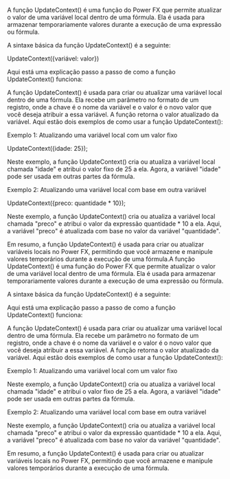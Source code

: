A função UpdateContext() é uma função do Power FX que permite atualizar o valor de uma variável local dentro de uma fórmula. Ela é usada para armazenar temporariamente valores durante a execução de uma expressão ou fórmula.

A sintaxe básica da função UpdateContext() é a seguinte:

UpdateContext({variável: valor})

Aqui está uma explicação passo a passo de como a função UpdateContext() funciona:

A função UpdateContext() é usada para criar ou atualizar uma variável local dentro de uma fórmula.
Ela recebe um parâmetro no formato de um registro, onde a chave é o nome da variável e o valor é o novo valor que você deseja atribuir a essa variável.
A função retorna o valor atualizado da variável.
Aqui estão dois exemplos de como usar a função UpdateContext():

Exemplo 1: Atualizando uma variável local com um valor fixo

UpdateContext({idade: 25});

Neste exemplo, a função UpdateContext() cria ou atualiza a variável local chamada "idade" e atribui o valor fixo de 25 a ela. Agora, a variável "idade" pode ser usada em outras partes da fórmula.

Exemplo 2: Atualizando uma variável local com base em outra variável

UpdateContext({preco: quantidade * 10});

Neste exemplo, a função UpdateContext() cria ou atualiza a variável local chamada "preco" e atribui o valor da expressão quantidade * 10 a ela. Aqui, a variável "preco" é atualizada com base no valor da variável "quantidade".

Em resumo, a função UpdateContext() é usada para criar ou atualizar variáveis locais no Power FX, permitindo que você armazene e manipule valores temporários durante a execução de uma fórmula.A função UpdateContext() é uma função do Power FX que permite atualizar o valor de uma variável local dentro de uma fórmula. Ela é usada para armazenar temporariamente valores durante a execução de uma expressão ou fórmula.

A sintaxe básica da função UpdateContext() é a seguinte:

Aqui está uma explicação passo a passo de como a função UpdateContext() funciona:

A função UpdateContext() é usada para criar ou atualizar uma variável local dentro de uma fórmula.
Ela recebe um parâmetro no formato de um registro, onde a chave é o nome da variável e o valor é o novo valor que você deseja atribuir a essa variável.
A função retorna o valor atualizado da variável.
Aqui estão dois exemplos de como usar a função UpdateContext():

Exemplo 1: Atualizando uma variável local com um valor fixo

Neste exemplo, a função UpdateContext() cria ou atualiza a variável local chamada "idade" e atribui o valor fixo de 25 a ela. Agora, a variável "idade" pode ser usada em outras partes da fórmula.

Exemplo 2: Atualizando uma variável local com base em outra variável

Neste exemplo, a função UpdateContext() cria ou atualiza a variável local chamada "preco" e atribui o valor da expressão quantidade * 10 a ela. Aqui, a variável "preco" é atualizada com base no valor da variável "quantidade".

Em resumo, a função UpdateContext() é usada para criar ou atualizar variáveis locais no Power FX, permitindo que você armazene e manipule valores temporários durante a execução de uma fórmula.